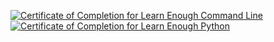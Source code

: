 
<a href="https://www.learnenough.com/certificates/momosh"><img src="https://www.learnenough.com/certificates/momosh/command-line-tutorial.svg" alt="Certificate of Completion for Learn Enough Command Line"></a><a href="https://www.learnenough.com/certificates/momosh"><img src="https://www.learnenough.com/certificates/momosh/python-tutorial.svg" alt="Certificate of Completion for Learn Enough Python"></a>
